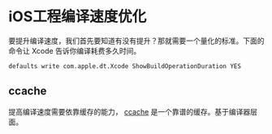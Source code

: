 # iOS工程编译速度优化

要提升编译速度，我们首先要知道有没有提升？那就需要一个量化的标准。下面的命令让 Xcode 告诉你编译耗费多久时间。

```shell
defaults write com.apple.dt.Xcode ShowBuildOperationDuration YES
```

## ccache

提高编译速度需要依靠缓存的能力， [ccache](https://ccache.dev) 是一个靠谱的缓存。基于编译器层面。